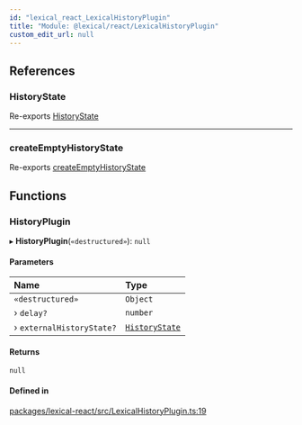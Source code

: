 ```yaml
---
id: "lexical_react_LexicalHistoryPlugin"
title: "Module: @lexical/react/LexicalHistoryPlugin"
custom_edit_url: null
---
```


## References

### HistoryState

Re-exports [HistoryState](lexical_history.md#historystate)

___

### createEmptyHistoryState

Re-exports [createEmptyHistoryState](lexical_history.md#createemptyhistorystate)

## Functions

### HistoryPlugin

▸ **HistoryPlugin**(`«destructured»`): ``null``

#### Parameters

| Name | Type |
| :------ | :------ |
| `«destructured»` | `Object` |
| › `delay?` | `number` |
| › `externalHistoryState?` | [`HistoryState`](lexical_history.md#historystate) |

#### Returns

``null``

#### Defined in

[packages/lexical-react/src/LexicalHistoryPlugin.ts:19](https://github.com/facebook/lexical/tree/main/packages/lexical-react/src/LexicalHistoryPlugin.ts#L19)
